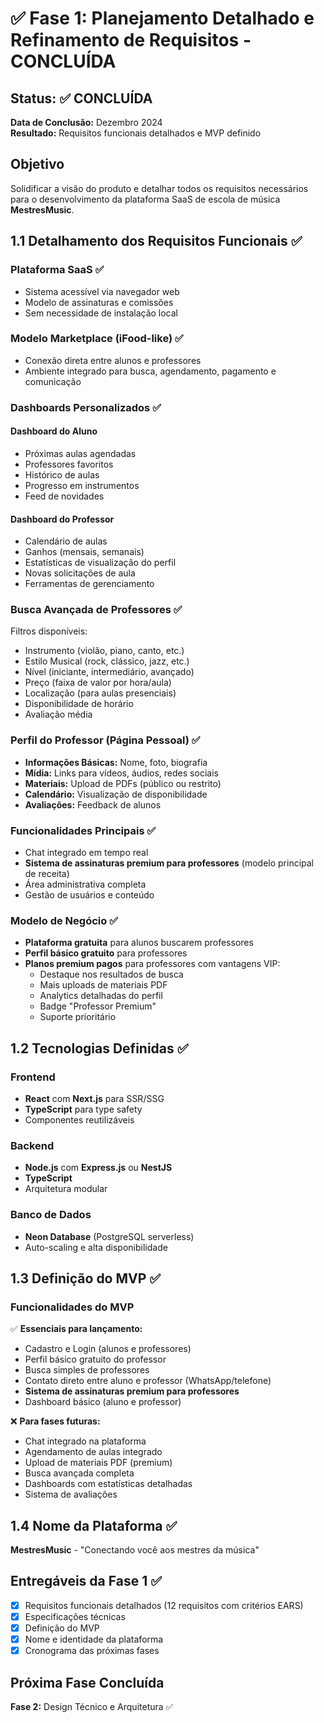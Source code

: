 # ✅ Fase 1: Planejamento Detalhado e Refinamento de Requisitos - CONCLUÍDA

## Status: ✅ CONCLUÍDA
**Data de Conclusão:** Dezembro 2024  
**Resultado:** Requisitos funcionais detalhados e MVP definido

## Objetivo
Solidificar a visão do produto e detalhar todos os requisitos necessários para o desenvolvimento da plataforma SaaS de escola de música **MestresMusic**.

## 1.1 Detalhamento dos Requisitos Funcionais ✅

### Plataforma SaaS ✅
- Sistema acessível via navegador web
- Modelo de assinaturas e comissões
- Sem necessidade de instalação local

### Modelo Marketplace (iFood-like) ✅
- Conexão direta entre alunos e professores
- Ambiente integrado para busca, agendamento, pagamento e comunicação

### Dashboards Personalizados ✅

#### Dashboard do Aluno
- Próximas aulas agendadas
- Professores favoritos
- Histórico de aulas
- Progresso em instrumentos
- Feed de novidades

#### Dashboard do Professor
- Calendário de aulas
- Ganhos (mensais, semanais)
- Estatísticas de visualização do perfil
- Novas solicitações de aula
- Ferramentas de gerenciamento

### Busca Avançada de Professores ✅
Filtros disponíveis:
- Instrumento (violão, piano, canto, etc.)
- Estilo Musical (rock, clássico, jazz, etc.)
- Nível (iniciante, intermediário, avançado)
- Preço (faixa de valor por hora/aula)
- Localização (para aulas presenciais)
- Disponibilidade de horário
- Avaliação média

### Perfil do Professor (Página Pessoal) ✅
- **Informações Básicas:** Nome, foto, biografia
- **Mídia:** Links para vídeos, áudios, redes sociais
- **Materiais:** Upload de PDFs (público ou restrito)
- **Calendário:** Visualização de disponibilidade
- **Avaliações:** Feedback de alunos

### Funcionalidades Principais ✅
- Chat integrado em tempo real
- **Sistema de assinaturas premium para professores** (modelo principal de receita)
- Área administrativa completa
- Gestão de usuários e conteúdo

### Modelo de Negócio ✅
- **Plataforma gratuita** para alunos buscarem professores
- **Perfil básico gratuito** para professores
- **Planos premium pagos** para professores com vantagens VIP:
  - Destaque nos resultados de busca
  - Mais uploads de materiais PDF
  - Analytics detalhadas do perfil
  - Badge "Professor Premium"
  - Suporte prioritário

## 1.2 Tecnologias Definidas ✅

### Frontend
- **React** com **Next.js** para SSR/SSG
- **TypeScript** para type safety
- Componentes reutilizáveis

### Backend
- **Node.js** com **Express.js** ou **NestJS**
- **TypeScript**
- Arquitetura modular

### Banco de Dados
- **Neon Database** (PostgreSQL serverless)
- Auto-scaling e alta disponibilidade

## 1.3 Definição do MVP ✅

### Funcionalidades do MVP
✅ **Essenciais para lançamento:**
- Cadastro e Login (alunos e professores)
- Perfil básico gratuito do professor
- Busca simples de professores
- Contato direto entre aluno e professor (WhatsApp/telefone)
- **Sistema de assinaturas premium para professores**
- Dashboard básico (aluno e professor)

❌ **Para fases futuras:**
- Chat integrado na plataforma
- Agendamento de aulas integrado
- Upload de materiais PDF (premium)
- Busca avançada completa
- Dashboards com estatísticas detalhadas
- Sistema de avaliações

## 1.4 Nome da Plataforma ✅
**MestresMusic** - "Conectando você aos mestres da música"

## Entregáveis da Fase 1 ✅
- [x] Requisitos funcionais detalhados (12 requisitos com critérios EARS)
- [x] Especificações técnicas
- [x] Definição do MVP
- [x] Nome e identidade da plataforma
- [x] Cronograma das próximas fases

## Próxima Fase Concluída
**Fase 2:** Design Técnico e Arquitetura ✅